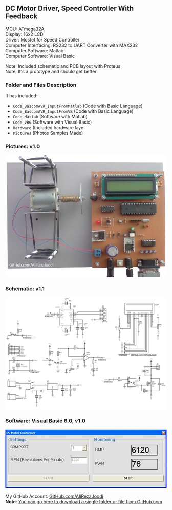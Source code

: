 ## DC Motor Driver, Speed Controller With Feedback

MCU:			ATmega32A  
Display:        	16x2 LCD  
Driver: 		Mosfet for Speed Controller  
Computer Interfacing:	RS232 to UART Converter with MAX232  
Computer Software:	Matlab  
Computer Software:	Visual Basic  

Note: Included schematic and PCB layout with Proteus  
Note: It's a prototype and should get better 

### Folder and Files Description
It has included:
- `Code_BascomAVR_InputFromMatlab` (Code with Basic Language)
- `Code_BascomAVR_InputFromVB` (Code with Basic Language)
- `Code_Matlab` (Software with Matlab)
- `Code_VB6` (Software with Visual Basic)
- `Hardware` (Included hardware laye
- `Pictures` (Photos Samples Made)

### Pictures: v1.0
![](Pictures/v1.0.jpg)

### Schematic: v1.1
![](Hardware/v1.1.png)

### Software: Visual Basic 6.0, v1.0
![](Code_VB6/v1.0.jpg)

My GitHub Account: [GitHub.com/AliRezaJoodi](https://github.com/AliRezaJoodi)  
**Note**: [You can go here to download a single folder or file from GitHub.com](https://minhaskamal.github.io/DownGit/#/home)
